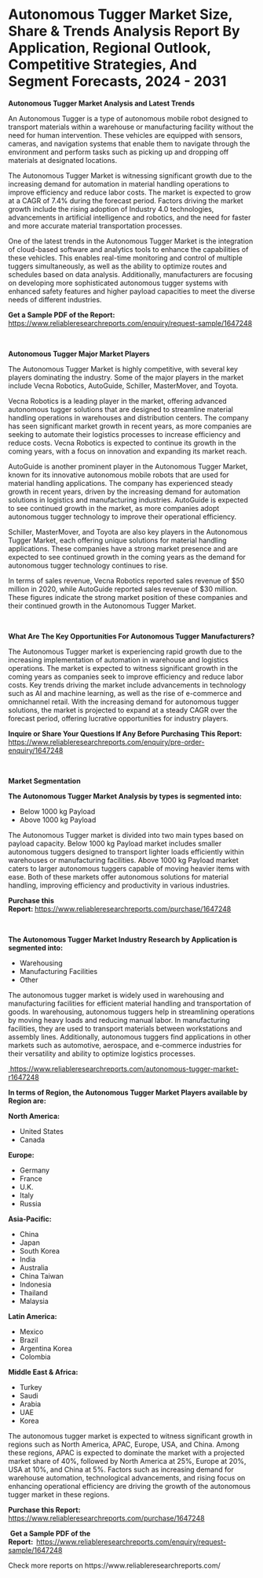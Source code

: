 <p><h1>Autonomous Tugger Market Size, Share & Trends Analysis Report By Application, Regional Outlook, Competitive Strategies, And Segment Forecasts, 2024 - 2031</h1></p><p><strong>Autonomous Tugger Market Analysis and Latest Trends</strong></p>
<p><p>An Autonomous Tugger is a type of autonomous mobile robot designed to transport materials within a warehouse or manufacturing facility without the need for human intervention. These vehicles are equipped with sensors, cameras, and navigation systems that enable them to navigate through the environment and perform tasks such as picking up and dropping off materials at designated locations.</p><p>The Autonomous Tugger Market is witnessing significant growth due to the increasing demand for automation in material handling operations to improve efficiency and reduce labor costs. The market is expected to grow at a CAGR of 7.4% during the forecast period. Factors driving the market growth include the rising adoption of Industry 4.0 technologies, advancements in artificial intelligence and robotics, and the need for faster and more accurate material transportation processes.</p><p>One of the latest trends in the Autonomous Tugger Market is the integration of cloud-based software and analytics tools to enhance the capabilities of these vehicles. This enables real-time monitoring and control of multiple tuggers simultaneously, as well as the ability to optimize routes and schedules based on data analysis. Additionally, manufacturers are focusing on developing more sophisticated autonomous tugger systems with enhanced safety features and higher payload capacities to meet the diverse needs of different industries.</p></p>
<p><strong>Get a Sample PDF of the Report:&nbsp;</strong> <a href="https://www.reliableresearchreports.com/enquiry/request-sample/1647248">https://www.reliableresearchreports.com/enquiry/request-sample/1647248</a></p>
<p>&nbsp;</p>
<p><strong>Autonomous Tugger Major Market Players</strong></p>
<p><p>The Autonomous Tugger Market is highly competitive, with several key players dominating the industry. Some of the major players in the market include Vecna Robotics, AutoGuide, Schiller, MasterMover, and Toyota.</p><p>Vecna Robotics is a leading player in the market, offering advanced autonomous tugger solutions that are designed to streamline material handling operations in warehouses and distribution centers. The company has seen significant market growth in recent years, as more companies are seeking to automate their logistics processes to increase efficiency and reduce costs. Vecna Robotics is expected to continue its growth in the coming years, with a focus on innovation and expanding its market reach.</p><p>AutoGuide is another prominent player in the Autonomous Tugger Market, known for its innovative autonomous mobile robots that are used for material handling applications. The company has experienced steady growth in recent years, driven by the increasing demand for automation solutions in logistics and manufacturing industries. AutoGuide is expected to see continued growth in the market, as more companies adopt autonomous tugger technology to improve their operational efficiency.</p><p>Schiller, MasterMover, and Toyota are also key players in the Autonomous Tugger Market, each offering unique solutions for material handling applications. These companies have a strong market presence and are expected to see continued growth in the coming years as the demand for autonomous tugger technology continues to rise.</p><p>In terms of sales revenue, Vecna Robotics reported sales revenue of $50 million in 2020, while AutoGuide reported sales revenue of $30 million. These figures indicate the strong market position of these companies and their continued growth in the Autonomous Tugger Market.</p></p>
<p>&nbsp;</p>
<p><strong>What Are The Key Opportunities For Autonomous Tugger Manufacturers?</strong></p>
<p><p>The Autonomous Tugger market is experiencing rapid growth due to the increasing implementation of automation in warehouse and logistics operations. The market is expected to witness significant growth in the coming years as companies seek to improve efficiency and reduce labor costs. Key trends driving the market include advancements in technology such as AI and machine learning, as well as the rise of e-commerce and omnichannel retail. With the increasing demand for autonomous tugger solutions, the market is projected to expand at a steady CAGR over the forecast period, offering lucrative opportunities for industry players.</p></p>
<p><strong>Inquire or Share Your Questions If Any Before Purchasing This Report:</strong> <a href="https://www.reliableresearchreports.com/enquiry/pre-order-enquiry/1647248">https://www.reliableresearchreports.com/enquiry/pre-order-enquiry/1647248</a></p>
<p>&nbsp;</p>
<p><strong>Market Segmentation</strong></p>
<p><strong>The Autonomous Tugger Market Analysis by types is segmented into:</strong></p>
<p><ul><li>Below 1000 kg Payload</li><li>Above 1000 kg Payload</li></ul></p>
<p><p>The Autonomous Tugger market is divided into two main types based on payload capacity. Below 1000 kg Payload market includes smaller autonomous tuggers designed to transport lighter loads efficiently within warehouses or manufacturing facilities. Above 1000 kg Payload market caters to larger autonomous tuggers capable of moving heavier items with ease. Both of these markets offer autonomous solutions for material handling, improving efficiency and productivity in various industries.</p></p>
<p><strong>Purchase this Report:&nbsp;</strong><a href="https://www.reliableresearchreports.com/purchase/1647248">https://www.reliableresearchreports.com/purchase/1647248</a></p>
<p>&nbsp;</p>
<p><strong>The Autonomous Tugger Market Industry Research by Application is segmented into:</strong></p>
<p><ul><li>Warehousing</li><li>Manufacturing Facilities</li><li>Other</li></ul></p>
<p><p>The autonomous tugger market is widely used in warehousing and manufacturing facilities for efficient material handling and transportation of goods. In warehousing, autonomous tuggers help in streamlining operations by moving heavy loads and reducing manual labor. In manufacturing facilities, they are used to transport materials between workstations and assembly lines. Additionally, autonomous tuggers find applications in other markets such as automotive, aerospace, and e-commerce industries for their versatility and ability to optimize logistics processes.</p></p>
<p><a href="https://www.reliableresearchreports.com/autonomous-tugger-market-r1647248">&nbsp;https://www.reliableresearchreports.com/autonomous-tugger-market-r1647248</a></p>
<p><strong>In terms of Region, the Autonomous Tugger Market Players available by Region are:</strong></p>
<p>
    <p> <strong> North America: </strong>
        <ul>
            <li>United States</li>
            <li>Canada</li>
        </ul>
        </p> 
    <p> <strong> Europe: </strong>
        <ul>
            <li>Germany</li>
            <li>France</li>
            <li>U.K.</li>
            <li>Italy</li>
            <li>Russia</li>
        </ul>
        </p> 
    <p> <strong> Asia-Pacific: </strong>
        <ul>
            <li>China</li>
            <li>Japan</li>
            <li>South Korea</li>
            <li>India</li>
            <li>Australia</li>
            <li>China Taiwan</li>
            <li>Indonesia</li>
            <li>Thailand</li>
            <li>Malaysia</li>
        </ul>
        </p> 
    <p> <strong> Latin America: </strong>
        <ul>
            <li>Mexico</li>
            <li>Brazil</li>
            <li>Argentina Korea</li>
            <li>Colombia</li>
        </ul>
        </p> 
    <p> <strong> Middle East & Africa: </strong>
        <ul>
            <li>Turkey</li>
            <li>Saudi</li>
            <li>Arabia</li>
            <li>UAE</li>
            <li>Korea</li>
        </ul>
    </p>
    </p>
<p><p>The autonomous tugger market is expected to witness significant growth in regions such as North America, APAC, Europe, USA, and China. Among these regions, APAC is expected to dominate the market with a projected market share of 40%, followed by North America at 25%, Europe at 20%, USA at 10%, and China at 5%. Factors such as increasing demand for warehouse automation, technological advancements, and rising focus on enhancing operational efficiency are driving the growth of the autonomous tugger market in these regions.</p></p>
<p><strong>Purchase this Report: </strong><a href="https://www.reliableresearchreports.com/purchase/1647248">https://www.reliableresearchreports.com/purchase/1647248</a></p>
<p>&nbsp;<strong>Get a Sample PDF of the Report:&nbsp;&nbsp;</strong><a href="https://www.reliableresearchreports.com/enquiry/request-sample/1647248">https://www.reliableresearchreports.com/enquiry/request-sample/1647248</a></p>
<p><strong></strong></p>
<p>Check more reports on https://www.reliableresearchreports.com/</p>